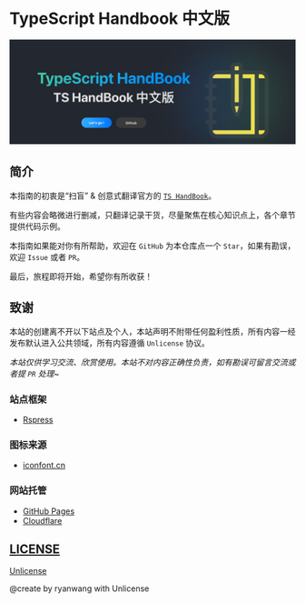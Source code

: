 # TypeScript Handbook 中文版


![](./assets/banner.png)


## 简介

本指南的初衷是“扫盲” & 创意式翻译官方的 [`TS HandBook`](https://www.typescriptlang.org/docs/handbook/intro.html)。

有些内容会略微进行删减，只翻译记录干货，尽量聚焦在核心知识点上，各个章节提供代码示例。

本指南如果能对你有所帮助，欢迎在 `GitHub` 为本仓库点一个 `Star`，如果有勘误，欢迎 `Issue` 或者 `PR`。

最后，旅程即将开始，希望你有所收获！


## 致谢

本站的创建离不开以下站点及个人，本站声明不附带任何盈利性质，所有内容一经发布默认进入公共领域，所有内容遵循 `Unlicense` 协议。

*本站仅供学习交流、欣赏使用。本站不对内容正确性负责，如有勘误可留言交流或者提 `PR` 处理~*

### 站点框架

- [Rspress](https://rspress.dev/)

### 图标来源

- [iconfont.cn](https://www.iconfont.cn/search/index?searchType=icon&q=handbook&page=1&tag=hand)

### 网站托管

- [GitHub Pages](https://github.com/)
- [Cloudflare](https://dash.cloudflare.com)


## [LICENSE](./LICENSE) 

[Unlicense](https://unlicense.org/)

@create by ryanwang with Unlicense
